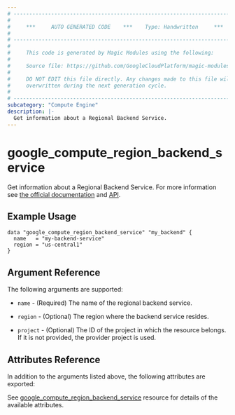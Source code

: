 ```yaml
---
# ----------------------------------------------------------------------------
#
#     ***     AUTO GENERATED CODE    ***    Type: Handwritten     ***
#
# ----------------------------------------------------------------------------
#
#     This code is generated by Magic Modules using the following:
#
#     Source file: https://github.com/GoogleCloudPlatform/magic-modules/tree/main/mmv1/third_party/terraform/website/docs/d/compute_region_backend_service.html.markdown
#
#     DO NOT EDIT this file directly. Any changes made to this file will be
#     overwritten during the next generation cycle.
#
# ----------------------------------------------------------------------------
subcategory: "Compute Engine"
description: |-
  Get information about a Regional Backend Service.
---
```


# google_compute_region_backend_service

Get information about a Regional Backend Service. For more information see
[the official documentation](https://cloud.google.com/compute/docs/load-balancing/internal/backend-service) and
[API](https://cloud.google.com/compute/docs/reference/rest/beta/regionBackendServices).

## Example Usage

```hcl
data "google_compute_region_backend_service" "my_backend" {
  name   = "my-backend-service"
  region = "us-central1"
}
```

## Argument Reference

The following arguments are supported:

* `name` - (Required) The name of the regional backend service.

* `region` - (Optional) The region where the backend service resides.

* `project` - (Optional) The ID of the project in which the resource belongs. If it
    is not provided, the provider project is used.

## Attributes Reference

In addition to the arguments listed above, the following attributes are exported:

See [google_compute_region_backend_service](https://registry.terraform.io/providers/hashicorp/google/latest/docs/resources/compute_region_backend_service) resource for details of the available attributes.
